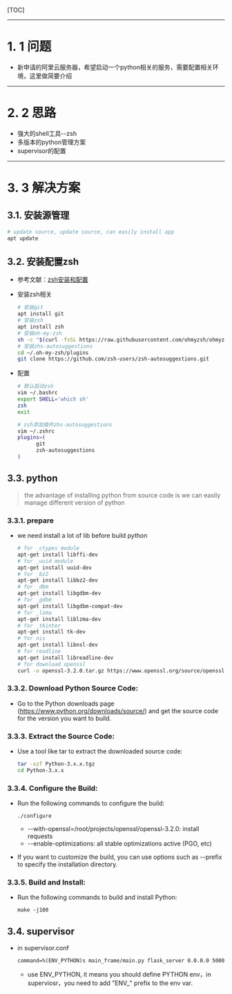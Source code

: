 [TOC]

------------------------------------------------------------------------------
# 1. 1 问题

* 新申请的阿里云服务器，希望启动一个python相关的服务，需要配置相关环境，这里做简要介绍


------------------------------------------------------------------------------
# 2. 2 思路

* 强大的shell工具--zsh
* 多版本的python管理方案
* supervisor的配置


------------------------------------------------------------------------------
# 3. 3 解决方案

## 3.1. 安装源管理
  ~~~sh
  # update source, update source, can easily install app
  apt update
  ~~~

## 3.2. 安装配置zsh
* 参考文献：[zsh安装和配置](https://www.bilibili.com/video/BV1sv41147FS/?spm_id_from=333.999.0.0&vd_source=a2b56472ff2d43bd075e1fbe889ebd9a)

* 安装zsh相关
    ~~~sh
    # 安装git
    apt install git
    # 安装zsh
    apt install zsh
    # 安装oh-my-zsh
    sh -c "$(curl -fsSL https://raw.githubusercontent.com/ohmyzsh/ohmyzsh/master/tools/install.sh)"
    # 安装zhs-autosuggestions
    cd ~/.oh-my-zsh/plugins
    git clone https://github.com/zsh-users/zsh-autosuggestions.git
    ~~~

 * 配置
    ~~~sh
    # 默认启动zsh
    vim ~/.bashrc
    export SHELL='which sh'
    zsh
    exit

    # zsh添加插件zhs-autosuggestions
    vim ~/.zshrc
    plugins=(
          git
          zsh-autosuggestions
    )
    ~~~

## 3.3. python

> the advantage of installing python from source code is we can easily manage different version of python

### 3.3.1. prepare
* we need install a lot of lib before build python
  ~~~sh
  # for _ctypes module
  apt-get install libffi-dev
  # for _uuid module
  apt-get install uuid-dev
  # for _bz2
  apt-get install libbz2-dev
  # for _dbm
  apt-get install libgdbm-dev
  # for _gdbm
  apt-get install libgdbm-compat-dev
  # for _lzma
  apt-get install liblzma-dev
  # for _tkinter
  apt-get install tk-dev
  # for nis
  apt-get install libnsl-dev
  # for readline
  apt-get install libreadline-dev
  # for download openssl
  curl -o openssl-3.2.0.tar.gz https://www.openssl.org/source/openssl-3.2.0.tar.gz
  ~~~

### 3.3.2. Download Python Source Code:

* Go to the Python downloads page (https://www.python.org/downloads/source/) and get the source code for the version you want to build.

### 3.3.3. Extract the Source Code:

* Use a tool like tar to extract the downloaded source code:
  ~~~sh
  tar -xzf Python-3.x.x.tgz
  cd Python-3.x.x
  ~~~

### 3.3.4. Configure the Build:

* Run the following commands to configure the build:
  ~~~
  ./configure
  ~~~

  * --with-openssl=/root/projects/openssl/openssl-3.2.0: install requests
  * --enable-optimizations: all stable optimizations active (PGO, etc)

* If you want to customize the build, you can use options such as --prefix to specify the installation directory.

### 3.3.5. Build and Install:

* Run the following commands to build and install Python:
  ~~~
  make -j100
  ~~~

## 3.4. supervisor
* in supervisor.conf
  ~~~
  command=%(ENV_PYTHON)s main_frame/main.py flask_server 0.0.0.0 5000
  ~~~
  * use ENV_PYTHON, it means you should define PYTHON env，in superviosr，you need to add "ENV_" prefix to the env var.
  
